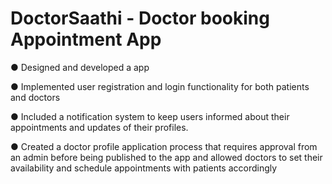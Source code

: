# DoctorSaathi - Doctor booking Appointment App
● Designed and developed a app

● Implemented user registration and login functionality for both patients and doctors

● Included a notification system to keep users informed about their appointments and updates of their profiles.

● Created a doctor profile application process that requires approval from an admin before being published to the app and
  allowed doctors to set their availability and schedule appointments with patients accordingly
